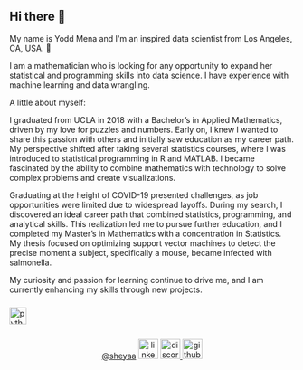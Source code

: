 ## Hi there 👋
My name is Yodd Mena and I'm an inspired data scientist from Los Angeles, CA, USA. 🌵

I am a mathematician who is looking for any opportunity to expand her statistical and programming skills into data science. I have experience with machine learning and data wrangling. 

A little about myself:

I graduated from UCLA in 2018 with a Bachelor’s in Applied Mathematics, driven by my love for puzzles and numbers. Early on, I knew I wanted to share this passion with others and initially saw education as my career path. My perspective shifted after taking several statistics courses, where I was introduced to statistical programming in R and MATLAB. I became fascinated by the ability to combine mathematics with technology to solve complex problems and create visualizations.

Graduating at the height of COVID-19 presented challenges, as job opportunities were limited due to widespread layoffs. During my search, I discovered an ideal career path that combined statistics, programming, and analytical skills. This realization led me to pursue further education, and I completed my Master’s in Mathematics with a concentration in Statistics. My thesis focused on optimizing support vector machines to detect the precise moment a subject, specifically a mouse, became infected with salmonella.

My curiosity and passion for learning continue to drive me, and I am currently enhancing my skills through new projects.

###

###



###

<div align="left">
  <img src="https://cdn.jsdelivr.net/gh/devicons/devicon/icons/python/python-original.svg" height="30" alt="python logo"  />
  <img width="12" />
</div>

###


<div align="center">
  <a href="https://github.com/sheyaa"><span class="citation" data-cites="sheyaa">@sheyaa</span></a>
  <img src="https://img.shields.io/static/v1?message=LinkedIn&logo=linkedin&label=&color=0077B5&logoColor=white&labelColor=&style=for-the-badge" height="35" alt="linkedin logo"  /> 
  </a>
  
  <a href="..." target="_blank">
  <img src="https://img.shields.io/static/v1?message=Discord&logo=discord&label=&color=7289DA&logoColor=white&labelColor=&style=for-the-badge" height="35" alt="discord logo"  />
  </a>

<a href="..." target="_blank">
  <img src="https://img.shields.io/static/v1?message=Github&logo=github&label=&color=808080&logoColor=white&labelColor=&style=for-the-badge" height="35" alt="github logo"  />
  </a>

</div>

###


###
